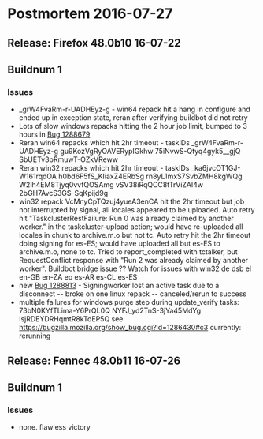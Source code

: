 # Postmortem 2016-07-27

## Release: Firefox 48.0b10 16-07-22

## Buildnum 1
### Issues
- _grW4FvaRm-r-UADHEyz-g - win64 repack hit a hang in configure and ended up in exception state, reran after verifying buildbot did not retry
- Lots of slow windows repacks hitting the 2 hour job limit, bumped to 3 hours in [Bug 1288679](https://bugzil.la/1288679)
- Reran win64 repacks which hit 2hr timeout - taskIDs _grW4FvaRm-r-UADHEyz-g gu9KozVgRyOAVERypIGkhw 75iNvwS-Qtyq4gyk5__gjQ SbUETv3pRmuwT-OZkVReww
- Reran win32 repacks which hit 2hr timeout - taskIDs _ka6jvcOT1GJ-W161rqdOA h0bd6F5fS_KIiaxZ4ERbSg rn8yL1mxS7SvbZMH8kgWQg W2lh4EM8Tjyq0vvfQOSAmg vSV38iRqQCC8tTrViZAl4w 2bGH7AvcS3GS-SqKpijd9g
- win32 repack VcMnyCpTQzuj4yueA3enCA hit the 2hr timeout but job not interrupted by signal, all locales appeared to be uploaded. Auto retry hit "TaskclusterRestFailure: Run 0 was already claimed by another worker." in the taskcluster-upload action; would have re-uploaded all locales in chunk to archive.m.o but not tc. Auto retry hit the 2hr timeout doing signing for es-ES; would have uploaded all but es-ES to archive.m.o, none to tc. Tried to report_completed with tctalker, but RequestConflict response with "Run 2 was already claimed by another worker". Buildbot bridge issue ??  Watch for issues with win32 de dsb el en-GB en-ZA eo es-AR es-CL es-ES
- new [Bug 1288813](https://bugzil.la/1288813) - Signingworker lost an active task due to a disconnect -- broke on one linux repack -- canceled/rerun to success
- multiple failures for windows purge step during update_verify tasks: 73bN0KYfTLima-Y6PrQL0Q NYFJ_yd2TnS-3jYa45MdYg lsjRDEYDRHqmtR8kTdEP5Q see https://bugzilla.mozilla.org/show_bug.cgi?id=1286430#c3 currently: rerunning

## Release: Fennec 48.0b11 16-07-26

## Buildnum 1
### Issues
- none. flawless victory

